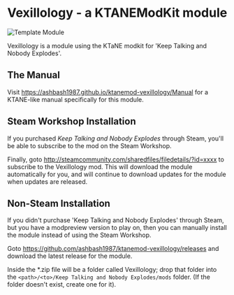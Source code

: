 # Vexillology - a KTANEModKit module

![Template Module](https://ashbash1987.github.io/template/Manual/img/Component.png "Vexillology Module")

Vexillology is a module using the KTaNE modkit for 'Keep Talking and Nobody Explodes'.

## The Manual

Visit https://ashbash1987.github.io/ktanemod-vexillology/Manual for a KTANE-like manual specifically for this module.

## Steam Workshop Installation

If you purchased _Keep Talking and Nobody Explodes_ through Steam, you'll be able to subscribe to the mod on the Steam Workshop.

Finally, goto http://steamcommunity.com/sharedfiles/filedetails/?id=xxxx to subscribe to the Vexillology mod. This will download the module automatically for you, and will continue to download updates for the module when updates are released.

## Non-Steam Installation

If you didn't purchase 'Keep Talking and Nobody Explodes' through Steam, but you have a modpreview version to play on, then you can manually install the module instead of using the Steam Workshop.

Goto https://github.com/ashbash1987/ktanemod-vexillology/releases and download the latest release for the module.

Inside the *.zip file will be a folder called Vexillology; drop that folder into the `<path>/<to>/Keep Talking and Nobody Explodes/mods` folder. (If the folder doesn't exist, create one for it).
